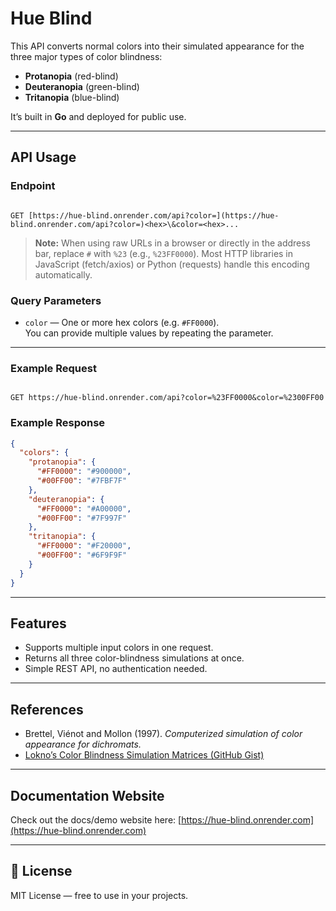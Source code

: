 
# Hue Blind

This API converts normal colors into their simulated appearance for the three major types of color blindness:

- **Protanopia** (red-blind)
- **Deuteranopia** (green-blind)
- **Tritanopia** (blue-blind)

It’s built in **Go** and deployed for public use.

---

## API Usage

### Endpoint
```

GET [https://hue-blind.onrender.com/api?color=](https://hue-blind.onrender.com/api?color=)<hex>\&color=<hex>...

```

> **Note:** When using raw URLs in a browser or directly in the address bar, replace `#` with `%23` (e.g., `%23FF0000`). Most HTTP libraries in JavaScript (fetch/axios) or Python (requests) handle this encoding automatically.

### Query Parameters
- `color` — One or more hex colors (e.g. `#FF0000`).  
  You can provide multiple values by repeating the parameter.

---

### Example Request
```

GET https://hue-blind.onrender.com/api?color=%23FF0000&color=%2300FF00

````

### Example Response
```json
{
  "colors": {
    "protanopia": {
      "#FF0000": "#900000",
      "#00FF00": "#7FBF7F"
    },
    "deuteranopia": {
      "#FF0000": "#A00000",
      "#00FF00": "#7F997F"
    },
    "tritanopia": {
      "#FF0000": "#F20000",
      "#00FF00": "#6F9F9F"
    }
  }
}
````

---

## Features

* Supports multiple input colors in one request.
* Returns all three color-blindness simulations at once.
* Simple REST API, no authentication needed.

---

## References

* Brettel, Viénot and Mollon (1997). *Computerized simulation of color appearance for dichromats.*
* [Lokno’s Color Blindness Simulation Matrices (GitHub Gist)](https://gist.github.com/Lokno/df7c3bfdc9ad32558bb7)

---

## Documentation Website

Check out the docs/demo website here:
[https://hue-blind.onrender.com](https://hue-blind.onrender.com)

---

## 📜 License

MIT License — free to use in your projects.

